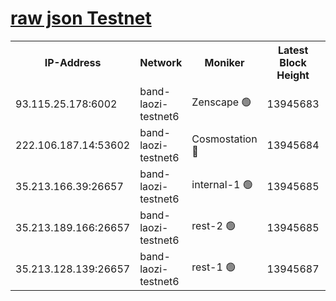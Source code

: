 
[raw json Testnet](https://rpc-check.bandt.stavr.tech/bandt/rpcbandt_result.json)
=

<table><tr><th>IP-Address</th><th>Network</th><th>Moniker</th><th>Latest Block Height</th><th>Earliest Block Height</th><th>Catching Up</th><th>Tx Index</th><th>Voting Power</th><th>Scan Time</th></tr><tr><td>93.115.25.178:6002</td><td>band-laozi-testnet6</td><td>Zenscape 🟢</td><td>13945683</td><td>12460001</td><td>False</td><td>on</td><td>0</td><td>2023-12-17T07:21:07.628131571UTC</td></tr><tr><td>222.106.187.14:53602</td><td>band-laozi-testnet6</td><td>Cosmostation 🔴</td><td>13945684</td><td>13177501</td><td>False</td><td>on</td><td>2203223</td><td>2023-12-17T07:21:09.360037538UTC</td></tr><tr><td>35.213.166.39:26657</td><td>band-laozi-testnet6</td><td>internal-1 🟢</td><td>13945685</td><td>13845685</td><td>False</td><td>on</td><td>0</td><td>2023-12-17T07:21:10.665924735UTC</td></tr><tr><td>35.213.189.166:26657</td><td>band-laozi-testnet6</td><td>rest-2 🟢</td><td>13945685</td><td>13845685</td><td>False</td><td>on</td><td>0</td><td>2023-12-17T07:21:11.934859456UTC</td></tr><tr><td>35.213.128.139:26657</td><td>band-laozi-testnet6</td><td>rest-1 🟢</td><td>13945687</td><td>13845687</td><td>False</td><td>on</td><td>0</td><td>2023-12-17T07:21:17.295009148UTC</td></tr></table>
